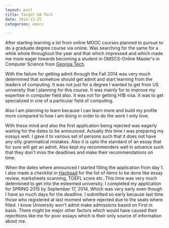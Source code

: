 ```yaml
---
layout: post
title: Target GA Tech
date: 2014-12-25
categories: omscs

---
```


After starting learning a lot from online MOOC courses planned to pursue to do a graduate degree course via online. Was searching for the same for a while whole throughout the year and that which impressed and which made me more eager towards becoming a student in OMSCS-Online Master's in Computer Science from [Georgia Tech](http://www.omscs.gatech.edu/). 

With the failure for getting admit through the Fall 2014 was very much determined that somehow should get admit and start learning from the leaders of computing. It was not just for a degree I wanted to get from US university that I planning for this course. It was mainly for to improve my expertise in computer field also. It was not for getting H1B visa. It was to get specialized in one of a particular field of computing.

Also I am planning to learn because I can learn more and build my profile more compared to how I am doing in order to do the work I only love.

With these mind and also the first application being rejected was eagerly waiting for the dates to be announced. Actually this time I was preparing my essays well. I gave it to various set of persons such that it does not have any silly grammatical mistakes. Also it is upto the standard of an essay that for sure will get an admit. Also kept my recommenders well in advance such that they don't miss the deadlines and make their recommendations on time.

When the dates where announced I started filling the application from day 1. I also made a checklist in [Hackpad](https://hackpad.com) for the list of items to be done like essay review, marksheets scanning, TOEFL score etc..This time was very much determined to get into the esteemed university. I completed my application for SPRING 2015 by September 17, 2014. Which was very early even though I have so much days for the deadline. I submitted so early because last time those who registered at last moment where rejected due to the seats where filled. I know University won't admit make admissions based on First in basis. There might be major other factors which would have caused their rejecttions like me for poor essays which is their only source of information about me.


